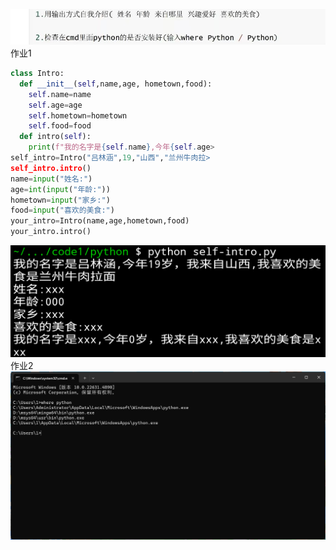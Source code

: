 ![D1W](https://raw.githubusercontent.com/102300671/image/refs/heads/main/D1W.jpg)
作业1
```python
class Intro:
  def __init__(self,name,age, hometown,food):
    self.name=name
    self.age=age
    self.hometown=hometown
    self.food=food
  def intro(self):
    print(f"我的名字是{self.name},今年{self.age>
self_intro=Intro("吕林涵",19,"山西","兰州牛肉拉>
self_intro.intro()
name=input("姓名:")
age=int(input("年龄:"))
hometown=input("家乡:")
food=input("喜欢的美食:")
your_intro=Intro(name,age,hometown,food)
your_intro.intro()
```
![运行结果](https://raw.githubusercontent.com/102300671/image/refs/heads/main/D1A1.png)
作业2
![检查python](https://raw.githubusercontent.com/102300671/image/refs/heads/main/D1A2.png)
